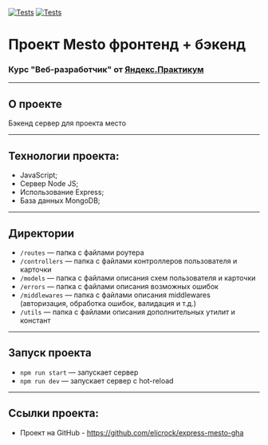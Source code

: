 [![Tests](../../actions/workflows/tests-13-sprint.yml/badge.svg)](../../actions/workflows/tests-13-sprint.yml) [![Tests](../../actions/workflows/tests-14-sprint.yml/badge.svg)](../../actions/workflows/tests-14-sprint.yml)
# Проект Mesto фронтенд + бэкенд
### Курс "Веб-разработчик" от [Яндекс.Практикум](https://practicum.yandex.ru/web/)
---

## О проекте
Бэкенд сервер для проекта место<br/>

---

## Технологии проекта:
* JavaScript;
* Сервер Node JS;
* Использование Express;
* База данных MongoDB;

---

## Директории

* `/routes` — папка с файлами роутера
* `/controllers` — папка с файлами контроллеров пользователя и карточки
* `/models` — папка с файлами описания схем пользователя и карточки
* `/errors` — папка с файлами описания возможных ошибок
* `/middlewares` — папка с файлами описания middlewares (авторизация, обработка ошибок, валидация и т.д.)
* `/utils` — папка с файлами описания дополнительных утилит и констант

---

## Запуск проекта

* `npm run start` — запускает сервер
* `npm run dev` — запускает сервер с hot-reload

---
## Ссылки проекта:
* Проект на GitHub - https://github.com/elicrock/express-mesto-gha
